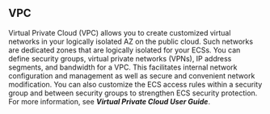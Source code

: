 ## VPC

Virtual Private Cloud (VPC) allows you to create customized virtual networks in
your logically isolated AZ on the public cloud. Such networks are dedicated
zones that are logically isolated for your ECSs. You can define security groups,
virtual private networks (VPNs), IP address segments, and bandwidth for a VPC.
This facilitates internal network configuration and management as well as secure
and convenient network modification. You can also customize the ECS access rules
within a security group and between security groups to strengthen ECS security
protection. For more information, see ***Virtual Private Cloud User Guide***.
